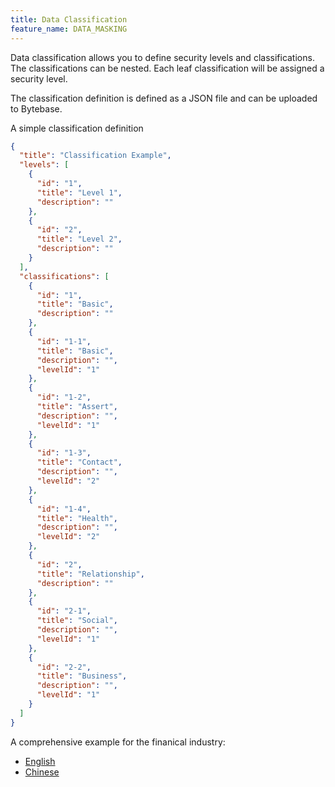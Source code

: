 ```yaml
---
title: Data Classification
feature_name: DATA_MASKING
---
```


Data classification allows you to define security levels and classifications. The classifications
can be nested. Each leaf classification will be assigned a security level.

The classification definition is defined as a JSON file and can be uploaded to Bytebase.

A simple classification definition

```json
{
  "title": "Classification Example",
  "levels": [
    {
      "id": "1",
      "title": "Level 1",
      "description": ""
    },
    {
      "id": "2",
      "title": "Level 2",
      "description": ""
    }
  ],
  "classifications": [
    {
      "id": "1",
      "title": "Basic",
      "description": ""
    },
    {
      "id": "1-1",
      "title": "Basic",
      "description": "",
      "levelId": "1"
    },
    {
      "id": "1-2",
      "title": "Assert",
      "description": "",
      "levelId": "1"
    },
    {
      "id": "1-3",
      "title": "Contact",
      "description": "",
      "levelId": "2"
    },
    {
      "id": "1-4",
      "title": "Health",
      "description": "",
      "levelId": "2"
    },
    {
      "id": "2",
      "title": "Relationship",
      "description": ""
    },
    {
      "id": "2-1",
      "title": "Social",
      "description": "",
      "levelId": "1"
    },
    {
      "id": "2-2",
      "title": "Business",
      "description": "",
      "levelId": "1"
    }
  ]
}
```

A comprehensive example for the finanical industry:

- [English](/content/docs/security/data-classification/JRT0197-en.json)
- [Chinese](/content/docs/security/data-classification/JRT0197-zh.json)
